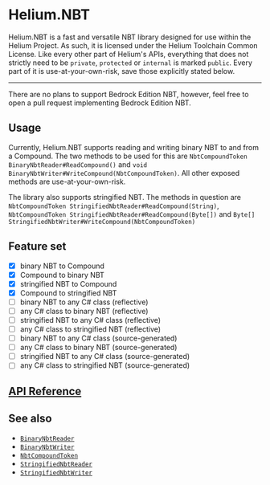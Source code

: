 # Helium.NBT

Helium.NBT is a fast and versatile NBT library designed for use within the Helium Project. As such, it is licensed under the Helium Toolchain Common License. Like every other part of Helium's APIs, everything that does not strictly need to be `private`, `protected` or `internal` is marked `public`. Every part of it is use-at-your-own-risk, save those explicitly stated below. 

---

There are no plans to support Bedrock Edition NBT, however, feel free to open a pull request implementing Bedrock Edition NBT.

## Usage

Currently, Helium.NBT supports reading and writing binary NBT to and from a Compound. The two methods to be used for this are `NbtCompoundToken BinaryNbtReader#ReadCompound()` and `void BinaryNbtWriter#WriteCompound(NbtCompoundToken)`. All other exposed methods are use-at-your-own-risk. 

The library also supports stringified NBT. The methods in question are `NbtCompoundToken StringifiedNbtReader#ReadCompound(String)`, `NbtCompoundToken StringifiedNbtReader#ReadCompound(Byte[])` and `Byte[] StringifiedNbtWriter#WriteCompound(NbtCompoundToken)`

## Feature set

- [x] binary NBT to Compound
- [x] Compound to binary NBT
- [x] stringified NBT to Compound
- [x] Compound to stringified NBT
- [ ] binary NBT to any C# class (reflective)
- [ ] any C# class to binary NBT (reflective)
- [ ] stringified NBT to any C# class (reflective)
- [ ] any C# class to stringified NBT (reflective)
- [ ] binary NBT to any C# class (source-generated)
- [ ] any C# class to binary NBT (source-generated)
- [ ] stringified NBT to any C# class (source-generated)
- [ ] any C# class to stringified NBT (source-generated)

## [API Reference](./reference.md)

## See also

- [`BinaryNbtReader`](./ref/binarynbtreader.md)
- [`BinaryNbtWriter`](./ref/binarynbtwriter.md)
- [`NbtCompoundToken`](./ref/nbtcompoundtoken.md)
- [`StringifiedNbtReader`](./ref/stringifiednbtreader.md)
- [`StringifiedNbtWriter`](./ref/stringifiednbtwriter.md)
